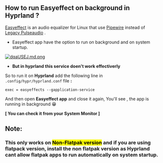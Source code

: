 ## How to run Easyeffect on background in Hyprland ?

[Easyeffect](https://github.com/wwmm/easyeffects) is an audio equalizer for Linux that use [Pipewire](https://github.com/PipeWire) instead of [Legacy Pulseaudio](https://github.com/pulseaudio) . 


 - Easyeffect app have the option to run on background and on system startup. 
 

[![dqaUSEJ.md.png](https://iili.io/dqaUSEJ.md.png)](https://freeimage.host/i/dqaUSEJ)



 - **But in hyprland  this service doen't work effectiverly**




So to run it on  **Hyprland** add the following line in `.config/hypr/hyprland.conf` file **:**


`exec = easyeffects --gapplication-service`



And then open **Easyeffect app** and close it again, You'll see , the app is running in background 😁 

**[ You can check it from your System Monitor ]**


## **Note:** 

### This only works on **<mark>Non-Flatpak version</mark>** and if you are using flatpack version, install the non flatpak version as Hyprland cant allow flatpak apps to run automatically on system startup.




